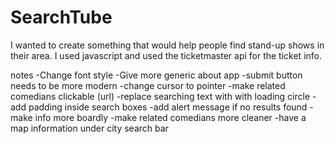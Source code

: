 # SearchTube

I wanted to create something that would help people find stand-up shows in their area. 
I used javascript and used the ticketmaster api for the ticket info. 


notes 
-Change font style
-Give more generic about app 
-submit button needs to be more modern
-change cursor to pointer 
-make related comedians clickable (url)
-replace  searching text with with loading circle 
-add padding inside search boxes 
-add alert message if no results found 
-make info more boardly 
-make related comedians more cleaner
-have a map information under city search bar 

